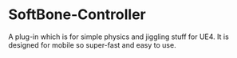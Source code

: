 # SoftBone-Controller
A plug-in which is for simple physics and jiggling stuff for UE4. It is designed for mobile so super-fast and easy to use.
